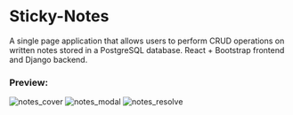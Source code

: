 # Sticky-Notes
A single page application that allows users to perform CRUD operations on written notes stored in a PostgreSQL database. 
React + Bootstrap frontend and Django backend.
 
 ### Preview:
![notes_cover](https://user-images.githubusercontent.com/47607915/108610560-7209ae80-73a4-11eb-8c16-cb7e658e7713.PNG)
![notes_modal](https://user-images.githubusercontent.com/47607915/108610561-72a24500-73a4-11eb-8282-0cc08b14e211.PNG)
![notes_resolve](https://user-images.githubusercontent.com/47607915/108610563-73d37200-73a4-11eb-9ecc-cb6beb6ab758.PNG)
